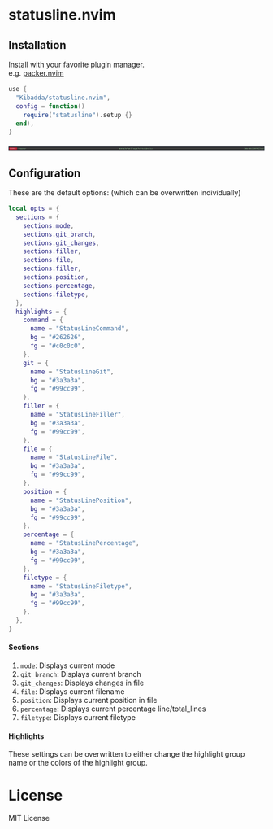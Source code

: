 # statusline.nvim

## Installation
Install with your favorite plugin manager. \
e.g. [packer.nvim](https://github.com/wbthomason/packer.nvim)
```lua
use {
  "Kibadda/statusline.nvim",
  config = function()
    require("statusline").setup {}
  end),
}
```

![screenshot](https://github.com/Kibadda/statusline.nvim/blob/master/statusline.png?raw=true)

## Configuration

These are the default options: (which can be overwritten individually)
```lua
local opts = {
  sections = {
    sections.mode,
    sections.git_branch,
    sections.git_changes,
    sections.filler,
    sections.file,
    sections.filler,
    sections.position,
    sections.percentage,
    sections.filetype,
  },
  highlights = {
    command = {
      name = "StatusLineCommand",
      bg = "#262626",
      fg = "#c0c0c0",
    },
    git = {
      name = "StatusLineGit",
      bg = "#3a3a3a",
      fg = "#99cc99",
    },
    filler = {
      name = "StatusLineFiller",
      bg = "#3a3a3a",
      fg = "#99cc99",
    },
    file = {
      name = "StatusLineFile",
      bg = "#3a3a3a",
      fg = "#99cc99",
    },
    position = {
      name = "StatusLinePosition",
      bg = "#3a3a3a",
      fg = "#99cc99",
    },
    percentage = {
      name = "StatusLinePercentage",
      bg = "#3a3a3a",
      fg = "#99cc99",
    },
    filetype = {
      name = "StatusLineFiletype",
      bg = "#3a3a3a",
      fg = "#99cc99",
    },
  },
}
```

#### Sections
1. `mode`: Displays current mode
1. `git_branch`: Displays current branch
1. `git_changes`: Displays changes in file
1. `file`: Displays current filename
1. `position`: Displays current position in file
1. `percentage`: Displays current percentage line/total_lines
1. `filetype`: Displays current filetype

#### Highlights
These settings can be overwritten to either change the highlight group name or the colors of the highlight group.

# License
MIT License
